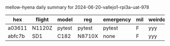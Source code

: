 mellow-hyena daily summary for 2024-06-20-vallejo1-rpi3a-uat-978

|hex|flight|model|reg|emergency|mil|weirdo|
|--|--|--|--|--|--|--|
|a03611|N1120Z|pytest|pytest|pytest|F|yyy|
|abfc7b|SD1|C182|N8710X|none|F|yyy|
